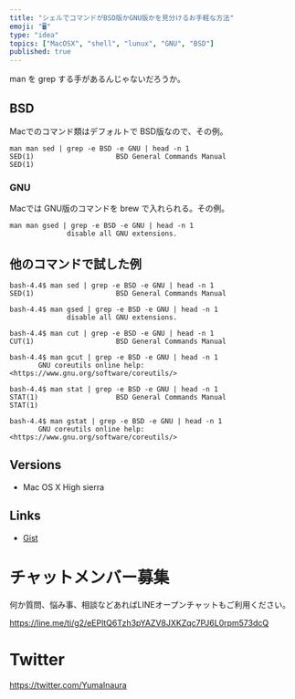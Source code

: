 ```yaml
---
title: "シェルでコマンドがBSD版かGNU版かを見分けるお手軽な方法"
emoji: "🖥"
type: "idea"
topics: ["MacOSX", "shell", "lunux", "GNU", "BSD"]
published: true
---
```


man を grep する手があるんじゃないだろうか。

## BSD

Macでのコマンド類はデフォルトで BSD版なので、その例。

```
man man sed | grep -e BSD -e GNU | head -n 1
SED(1)                    BSD General Commands Manual                   SED(1)
```

### GNU

Macでは GNU版のコマンドを brew で入れられる。その例。

```
man man gsed | grep -e BSD -e GNU | head -n 1
              disable all GNU extensions.
```

## 他のコマンドで試した例

```
bash-4.4$ man sed | grep -e BSD -e GNU | head -n 1
SED(1)                    BSD General Commands Manual
```

```
bash-4.4$ man gsed | grep -e BSD -e GNU | head -n 1
              disable all GNU extensions.
```

```
bash-4.4$ man cut | grep -e BSD -e GNU | head -n 1
CUT(1)                    BSD General Commands Manual
```

```
bash-4.4$ man gcut | grep -e BSD -e GNU | head -n 1
       GNU coreutils online help: <https://www.gnu.org/software/coreutils/>
```

```
bash-4.4$ man stat | grep -e BSD -e GNU | head -n 1
STAT(1)                   BSD General Commands Manual                  STAT(1)
```

```
bash-4.4$ man gstat | grep -e BSD -e GNU | head -n 1
       GNU coreutils online help: <https://www.gnu.org/software/coreutils/>
```

## Versions

- Mac OS X High sierra


## Links

- [Gist](https://gist.github.com/YumaInaura/5c717da2184e5efecd303b8bc4eadd51)








<!-- Update From Qiita API -->

# チャットメンバー募集


何か質問、悩み事、相談などあればLINEオープンチャットもご利用ください。

https://line.me/ti/g2/eEPltQ6Tzh3pYAZV8JXKZqc7PJ6L0rpm573dcQ





# Twitter


https://twitter.com/YumaInaura


<!-- Update From Qiita API -->


